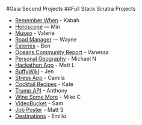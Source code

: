 #Gaia Second Projects
##Full Stack Sinatra Projects

* [Remember When](https://github.com/kabah/project-2-remember-when-sinatra-app) - Kabah
* [Horoscope](https://github.com/petenut/Horoscope) — Min
* [Museo](https://github.com/glinraen/project-2) - Valerie
* [Road Manager](https://github.com/Limelight-Management-Group/road-manager) — Wayne
* [Eateries](https://github.com/byfyang/project-2) - Ben
* [Oceans Community Report](https://github.com/LadyPi/project2) - Vanessa
* [Personal Geography](https://github.com/mnorelli/project-2) - Michael N
* [Hackathon App](https://github.com/LadyPi/project2) - Matt L
* [BuffyWiki](https://github.com/jenmcphail/buffy-wiki) - Jen
* [Stress App](https://github.com/cfcrawford/stress-app) - Camila
* [Cocktail Recipes](https://github.com/mkatenelson/project2) - Kate
* [Trump API](https://github.com/anthonyschurz/project-2) - Anthony
* [Wine Some More](https://github.com/mcheng09/wine-some-more) - Mike C
* [VideoBucket](https://github.com/sbrks/vidbucket) - Sam
* [Job Poster](https://github.com/sully1313/jobPoster) - Matt S
* [Destinations](https://github.com/emiliogomezlavin/my-first-full-stack-app) - Emilio

